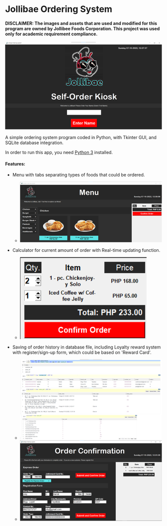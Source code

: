 # Jollibae Ordering System
#### DISCLAIMER: The images and assets that are used and modified for this program are owned by Jollibee Foods Corporation. This project was used only for academic requirement compliance.
   ![](images/startup.png)

A simple ordering system program coded in Python, with Tkinter GUI, and SQLite database integration.

In order to run this app, you need [Python 3](https://www.python.org/ftp/python/) installed. 

#### Features:
- Menu with tabs separating types of foods that could be ordered.
  - ![](images/menu.png)

- Calculator for current amount of order with Real-time updating function.
  - ![](images/calcu.png)

- Saving of order history in database file, including Loyalty reward system with register/sign-up form, which could be based on 'Reward Card'.
  - ![](images/datab1.png)
  - ![](images/reg.png)
